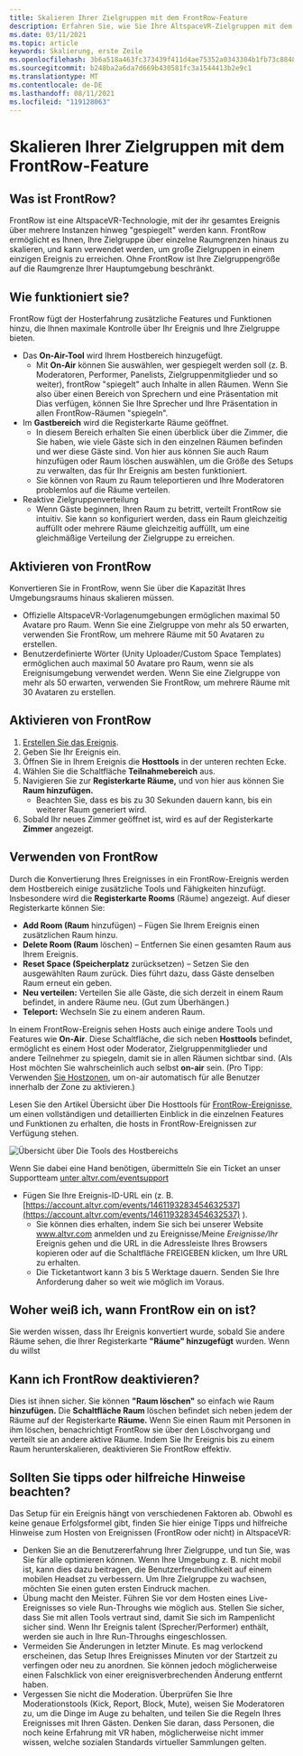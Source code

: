 ```yaml
---
title: Skalieren Ihrer Zielgruppen mit dem FrontRow-Feature
description: Erfahren Sie, wie Sie Ihre AltspaceVR-Zielgruppen mit dem FrontRow-Feature aktivieren, beheben und skalieren.
ms.date: 03/11/2021
ms.topic: article
keywords: Skalierung, erste Zeile
ms.openlocfilehash: 3b6a518a463fc373439f411d4ae75352a0343304b1fb73c8848d3bfd5fa19973
ms.sourcegitcommit: b248ba2a6da7d669b430581fc3a1544413b2e9c1
ms.translationtype: MT
ms.contentlocale: de-DE
ms.lasthandoff: 08/11/2021
ms.locfileid: "119128063"
---
```

# <a name="scaling-your-audiences-with-frontrow-feature"></a>Skalieren Ihrer Zielgruppen mit dem FrontRow-Feature

## <a name="what-is-frontrow"></a>Was ist FrontRow?

FrontRow ist eine AltspaceVR-Technologie, mit der ihr gesamtes Ereignis über mehrere Instanzen hinweg "gespiegelt" werden kann. FrontRow ermöglicht es Ihnen, Ihre Zielgruppe über einzelne Raumgrenzen hinaus zu skalieren, und kann verwendet werden, um große Zielgruppen in einem einzigen Ereignis zu erreichen. Ohne FrontRow ist Ihre Zielgruppengröße auf die Raumgrenze Ihrer Hauptumgebung beschränkt.

## <a name="how-does-it-work"></a>Wie funktioniert sie?

FrontRow fügt der Hosterfahrung zusätzliche Features und Funktionen hinzu, die Ihnen maximale Kontrolle über Ihr Ereignis und Ihre Zielgruppe bieten. 

* Das **On-Air-Tool** wird Ihrem Hostbereich hinzugefügt.
    * Mit **On-Air** können Sie auswählen, wer gespiegelt werden soll (z. B. Moderatoren, Performer, Panelists, Zielgruppenmitglieder und so weiter), frontRow "spiegelt" auch Inhalte in allen Räumen. Wenn Sie also über einen Bereich von Sprechern und eine Präsentation mit Dias verfügen, können Sie Ihre Sprecher und Ihre Präsentation in allen FrontRow-Räumen "spiegeln".
* Im **Gastbereich** wird die Registerkarte Räume geöffnet.
    * In diesem Bereich erhalten Sie einen überblick über die Zimmer, die Sie haben, wie viele Gäste sich in den einzelnen Räumen befinden und wer diese Gäste sind. Von hier aus können  Sie auch  Raum hinzufügen oder Raum löschen auswählen, um die Größe des Setups zu verwalten, das für Ihr Ereignis am besten funktioniert.
    * Sie können von Raum zu Raum teleportieren und Ihre Moderatoren problemlos auf die Räume verteilen.
* Reaktive Zielgruppenverteilung
    * Wenn Gäste beginnen, Ihren Raum zu betritt, verteilt FrontRow sie intuitiv. Sie kann so konfiguriert werden, dass ein Raum gleichzeitig auffüllt oder mehrere Räume gleichzeitig auffüllt, um eine gleichmäßige Verteilung der Zielgruppe zu erreichen.

## <a name="when-to-enable-frontrow"></a>Aktivieren von FrontRow

Konvertieren Sie in FrontRow, wenn Sie über die Kapazität Ihres Umgebungsraums hinaus skalieren müssen.

* Offizielle AltspaceVR-Vorlagenumgebungen ermöglichen maximal 50 Avatare pro Raum. Wenn Sie eine Zielgruppe von mehr als 50 erwarten, verwenden Sie FrontRow, um mehrere Räume mit 50 Avataren zu erstellen.
* Benutzerdefinierte Wörter (Unity Uploader/Custom Space Templates) ermöglichen auch maximal 50 Avatare pro Raum, wenn sie als Ereignisumgebung verwendet werden. Wenn Sie eine Zielgruppe von mehr als 50 erwarten, verwenden Sie FrontRow, um mehrere Räume mit 30 Avataren zu erstellen.

## <a name="how-to-enable-frontrow"></a>Aktivieren von FrontRow

1. [Erstellen Sie das Ereignis](https://account.altvr.com/events/new).
2. Geben Sie Ihr Ereignis ein.
3. Öffnen Sie in Ihrem Ereignis die **Hosttools** in der unteren rechten Ecke.
4. Wählen Sie die Schaltfläche **Teilnahmebereich** aus.
5. Navigieren Sie zur **Registerkarte Räume,** und von hier aus können Sie **Raum hinzufügen.**
    * Beachten Sie, dass es bis zu 30 Sekunden dauern kann, bis ein weiterer Raum generiert wird. 
6. Sobald Ihr neues Zimmer geöffnet ist, wird es auf der Registerkarte **Zimmer** angezeigt. 

## <a name="how-to-use-frontrow"></a>Verwenden von FrontRow

Durch die Konvertierung Ihres Ereignisses in ein FrontRow-Ereignis werden dem Hostbereich einige zusätzliche Tools und Fähigkeiten hinzufügt. Insbesondere wird die **Registerkarte Rooms** (Räume) angezeigt. Auf dieser Registerkarte können Sie:

* **Add Room (Raum** hinzufügen) – Fügen Sie Ihrem Ereignis einen zusätzlichen Raum hinzu. 
* **Delete Room (Raum** löschen) – Entfernen Sie einen gesamten Raum aus Ihrem Ereignis.
* **Reset Space (Speicherplatz** zurücksetzen) – Setzen Sie den ausgewählten Raum zurück. Dies führt dazu, dass Gäste denselben Raum erneut ein geben.
* **Neu verteilen:** Verteilen Sie alle Gäste, die sich derzeit in einem Raum befindet, in andere Räume neu. (Gut zum Überhängen.)
* **Teleport:** Wechseln Sie zu einem anderen Raum.

In einem FrontRow-Ereignis sehen Hosts auch einige andere Tools und Features wie **On-Air**. Diese Schaltfläche, die sich neben **Hosttools** befindet, ermöglicht es einem Host oder Moderator, Zielgruppenmitglieder und andere Teilnehmer zu spiegeln, damit sie in allen Räumen sichtbar sind. (Als Host möchten Sie wahrscheinlich auch selbst **on-air** sein. (Pro Tipp: Verwenden [Sie Hostzonen,](https://altvr.com/holiday2020/) um on-air automatisch für alle Benutzer innerhalb der Zone zu aktivieren.)

Lesen Sie den Artikel Übersicht über Die Hosttools für [FrontRow-Ereignisse,](../tutorials/host-tools-for-events.md) um einen vollständigen und detaillierten Einblick in die einzelnen Features und Funktionen zu erhalten, die hosts in FrontRow-Ereignissen zur Verfügung stehen.

![Übersicht über Die Tools des Hostbereichs](images/scaling-audiences.png)

Wenn Sie dabei eine Hand benötigen, übermitteln Sie ein Ticket an unser Supportteam [unter altvr.com/eventsupport](https://help.altvr.com/hc/en-us/requests/new?ticket_form_id=360001833313)

* Fügen Sie Ihre Ereignis-ID-URL ein (z. B. [https://account.altvr.com/events/1461193283454632537](https://account.altvr.com/events/1461193283454632537) ).
    * Sie können dies erhalten, indem Sie sich bei unserer Website www.altvr.com anmelden und zu Ereignisse/Meine *Ereignisse/Ihr* Ereignis gehen und die URL in die Adressleiste Ihres Browsers kopieren oder auf die Schaltfläche FREIGEBEN klicken, um Ihre URL zu erhalten.
    * Die Ticketantwort kann 3 bis 5 Werktage dauern. Senden Sie Ihre Anforderung daher so weit wie möglich im Voraus.
 
## <a name="how-will-i-know-when-frontrow-is-on"></a>Woher weiß ich, wann FrontRow ein on ist?

Sie werden wissen, dass Ihr Ereignis konvertiert wurde, sobald Sie andere Räume sehen, die Ihrer Registerkarte **"Räume" hinzugefügt** wurden. Wenn du willst 
 
## <a name="can-i-turn-off-frontrow"></a>Kann ich FrontRow deaktivieren?

Dies ist ihnen sicher. Sie können **"Raum löschen"** so einfach wie Raum **hinzufügen.** Die **Schaltfläche Raum** löschen befindet sich neben jedem der Räume auf der Registerkarte **Räume.** Wenn Sie einen Raum mit Personen in ihm löschen, benachrichtigt FrontRow sie über den Löschvorgang und verteilt sie an andere aktive Räume. Indem Sie Ihr Ereignis bis zu einem Raum herunterskalieren, deaktivieren Sie FrontRow effektiv. 
 
## <a name="any-pro-tips-or-helpful-hints-to-be-aware-of"></a>Sollten Sie tipps oder hilfreiche Hinweise beachten?

Das Setup für ein Ereignis hängt von verschiedenen Faktoren ab. Obwohl es keine genaue Erfolgsformel gibt, finden Sie hier einige Tipps und hilfreiche Hinweise zum Hosten von Ereignissen (FrontRow oder nicht) in AltspaceVR:
* Denken Sie an die Benutzererfahrung Ihrer Zielgruppe, und tun Sie, was Sie für alle optimieren können. Wenn Ihre Umgebung z. B. nicht mobil ist, kann dies dazu beitragen, die Benutzerfreundlichkeit auf einem mobilen Headset zu verbessern. Um Ihre Zielgruppe zu wachsen, möchten Sie einen guten ersten Eindruck machen.
* Übung macht den Meister. Führen Sie vor dem Hosten eines Live-Ereignisses so viele Run-Throughs wie möglich aus. Stellen Sie sicher, dass Sie mit allen Tools vertraut sind, damit Sie sich im Rampenlicht sicher sind. Wenn Ihr Ereignis talent (Sprecher/Performer) enthält, werden sie auch in Ihre Run-Throughs eingeschlossen.
* Vermeiden Sie Änderungen in letzter Minute. Es mag verlockend erscheinen, das Setup Ihres Ereignisses Minuten vor der Startzeit zu verfingen oder neu zu anordnen. Sie können jedoch möglicherweise einen Falschklick von einer ereignisverbrechenden Änderung entfernt haben. 
* Vergessen Sie nicht die Moderation. Überprüfen Sie Ihre Moderationstools (Kick, Report, Block, Mute), weisen Sie Moderatoren zu, um die Dinge im Auge zu behalten, und teilen Sie die Regeln Ihres Ereignisses mit Ihren Gästen. Denken Sie daran, dass Personen, die noch keine Erfahrung mit VR haben, möglicherweise nicht immer wissen, welche sozialen Standards virtueller Sammlungen gelten.